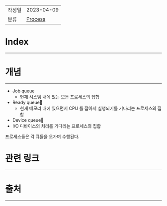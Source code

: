 |               |                       |
|:--------------|:----------------------|
|  작성일          |  2023-04-09  |
|    분류         | [Process](Process.md)                      |

# Index
---

# 개념
---
- Job queue
	- 현재 시스템 내에 있는 모든 프로세스의 집합
- Ready queue
	- 현재 메모리 내에 있으면서 CPU 를 잡아서 실행되기를 기다리는 프로세스의 집합
- Device queue
- I/O 디바이스의 처리를 기다리는 프로세스의 집합

프로세스들은 각 큐들을 오가며 수행된다.

# 관련 링크
---


# 출처
---